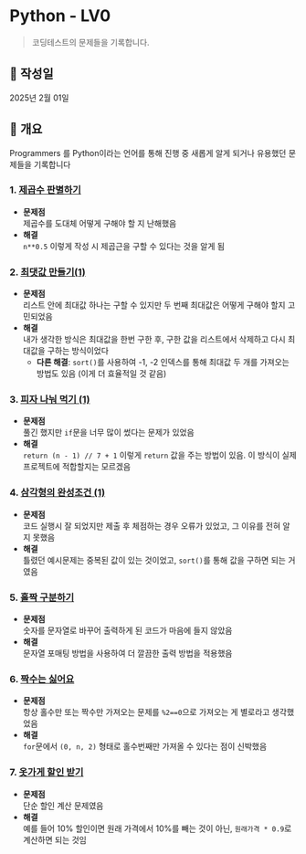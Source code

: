 # Python - LV0

> 코딩테스트의 문제들을 기록합니다.

## 📅 작성일
2025년 2월 01일

## 📝 개요
Programmers 를 Python이라는 언어를 통해 진행 중 새롭게 알게 되거나 유용했던 문제들을 기록합니다

### 1. [제곱수 판별하기](https://school.programmers.co.kr/learn/courses/30/lessons/120909)
   - **문제점**  
     제곱수를 도대체 어떻게 구해야 할 지 난해했음
   - **해결**  
     `n**0.5` 이렇게 작성 시 제곱근을 구할 수 있다는 것을 알게 됨

### 2. [최댓값 만들기(1)](https://school.programmers.co.kr/learn/courses/30/lessons/120847)
   - **문제점**  
     리스트 안에 최대값 하나는 구할 수 있지만 두 번째 최대값은 어떻게 구해야 할지 고민되었음
   - **해결**  
     내가 생각한 방식은 최대값을 한번 구한 후, 구한 값을 리스트에서 삭제하고 다시 최대값을 구하는 방식이었다  
     - **다른 해결**: `sort()`를 사용하여 -1, -2 인덱스를 통해 최대값 두 개를 가져오는 방법도 있음 (이게 더 효율적일 것 같음)

### 3. [피자 나눠 먹기 (1)](https://school.programmers.co.kr/learn/courses/30/lessons/120814)
   - **문제점**  
     풀긴 했지만 `if`문을 너무 많이 썼다는 문제가 있었음
   - **해결**  
     `return (n - 1) // 7 + 1` 이렇게 `return` 값을 주는 방법이 있음. 이 방식이 실제 프로젝트에 적합할지는 모르겠음

### 4. [삼각형의 완성조건 (1)](https://school.programmers.co.kr/learn/courses/30/lessons/120889)
   - **문제점**  
     코드 실행시 잘 되었지만 제출 후 체점하는 경우 오류가 있었고, 그 이유를 전혀 알지 못했음
   - **해결**  
     틀렸던 예시문제는 중복된 값이 있는 것이었고, `sort()`를 통해 값을 구하면 되는 거였음

### 5. [홀짝 구분하기](https://school.programmers.co.kr/learn/courses/30/lessons/181944)
   - **문제점**  
     숫자를 문자열로 바꾸어 출력하게 된 코드가 마음에 들지 않았음
   - **해결**  
     문자열 포매팅 방법을 사용하여 더 깔끔한 출력 방법을 적용했음

### 6. [짝수는 싫어요](https://school.programmers.co.kr/learn/courses/30/lessons/120813)
   - **문제점**  
     항상 홀수만 또는 짝수만 가져오는 문제를 `%2==0`으로 가져오는 게 별로라고 생각했었음
   - **해결**  
     `for`문에서 `(0, n, 2)` 형태로 홀수번째만 가져올 수 있다는 점이 신박했음

### 7. [옷가게 할인 받기](https://school.programmers.co.kr/learn/courses/30/lessons/120818)
   - **문제점**  
     단순 할인 계산 문제였음
   - **해결**  
     예를 들어 10% 할인이면 원래 가격에서 10%를 빼는 것이 아닌, `원래가격 * 0.9`로 계산하면 되는 것임
